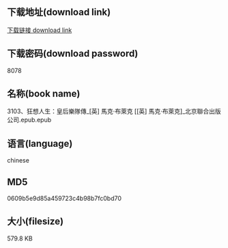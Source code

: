 ## 下载地址(download link)
[下载链接 download link](https://voluble-croquembouche-d321dc.netlify.app/?s=3103%E3%80%81%E7%8B%82%E6%83%B3%E4%BA%BA%E7%94%9F%EF%BC%9A%E7%9A%87%E5%90%8E%E6%A8%82%E9%9A%8A%E5%82%B3_%5B%E8%8B%B1%5D+%E9%A6%AC%E5%85%8B%C2%B7%E5%B8%83%E8%90%8A%E5%85%8B+%5B%5B%E8%8B%B1%5D+%E9%A6%AC%E5%85%8B%C2%B7%E5%B8%83%E8%90%8A%E5%85%8B%5D_%E5%8C%97%E4%BA%AC%E8%81%AF%E5%90%88%E5%87%BA%E7%89%88%E5%85%AC%E5%8F%B8.epub)

## 下载密码(download password)
8078

## 名称(book name)
3103、狂想人生：皇后樂隊傳_[英] 馬克·布萊克 [[英] 馬克·布萊克]_北京聯合出版公司.epub.epub

## 语言(language)
chinese

## MD5
0609b5e9d85a459723c4b98b7fc0bd70

## 大小(filesize)
579.8 KB
